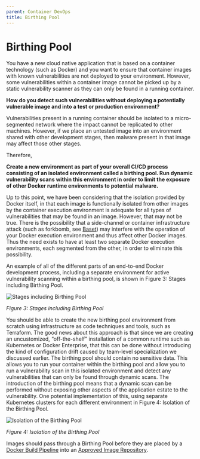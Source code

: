 ```yaml
---
parent: Container DevOps
title: Birthing Pool
---
```

# Birthing Pool

You have a new cloud native application that is based on a container technology (such as Docker) and you want to ensure that container images with known vulnerabilities are not deployed to your environment. However, some vulnerabilities within a container image cannot be picked up by a static vulnerability scanner as they can only be found in a running container.

**How do you detect such vulnerabilities without deploying a potentially vulnerable image and into a test or production environment?**

Vulnerabilities present in a running container should be isolated to a micro-segmented network where the impact cannot be replicated to other machines. However, if we place an untested image into an environment shared with other development stages, then malware present in that image may affect those other stages.

Therefore,

**Create a new environment as part of your overall CI/CD process consisting of an isolated environment called a birthing pool.  Run dynamic vulnerability scans within this environment in order to limit the exposure of other Docker runtime environments to potential malware.**

Up to this point, we have been considering that the isolation provided by Docker itself, in that each image is functionally isolated from other images by the container execution environment is adequate for all types of vulnerabilities that may be found in an image.  However, that may not be true.  There is the possibility that a side-channel or container infrastructure attack (such as forkbomb, see [Baset](https://www.slideshare.net/SalmanBaset/unraveling-docker-security-lessons-from-a-production-cloud-70513798)) may interfere with the operation of your Docker execution environment and thus affect other Docker images. Thus the need exists to have at least two separate Docker execution environments, each segmented from the other, in order to eliminate this possibility.

An example of all of the different parts of an end-to-end Docker development process, including a separate environment for active vulnerability scanning within a birthing pool, is shown in Figure 3: Stages including Birthing Pool.
 
![Stages including Birthing Pool](../assets/Figure3.png) 

*Figure 3: Stages including Birthing Pool*

You should be able to create the new birthing pool environment from scratch using infrastructure as code techniques and tools, such as Terraform.  The good news about this approach is that since we are creating an uncustomized, “off-the-shelf” installation of a common runtime such as Kubernetes or Docker Enterprise, that this can be done without introducing the kind of configuration drift caused by team-level specialization we discussed earlier. The birthing pool should contain no sensitive data. This allows you to run your container within the birthing pool and allow you to run a vulnerability scan in this isolated environment and detect any vulnerabilities that can only be found through dynamic scans.
The introduction of the birthing pool means that a dynamic scan can be performed without exposing other aspects of the application estate to the vulnerability. One potential implementation of this, using separate Kubernetes clusters for each different environment in Figure 4: Isolation of the Birthing Pool.

![Isolation of the Birthing Pool](../assets/Figure4.png)

*Figure 4: Isolation of the Birthing Pool*

Images should pass through a Birthing Pool before they are placed by a [Docker Build Pipeline](docker-build-pipeline.md) into an [Approved Image Repository](approved-image-repository.md).
